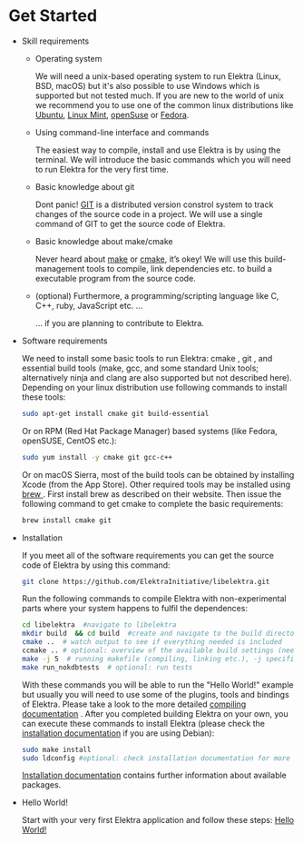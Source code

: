 # Get Started

- Skill requirements
  - Operating system
 
    We will need a unix-based operating system to run Elektra (Linux, BSD, macOS) but it's also possible to use Windows which is supported but not tested much. If you are new to the world of unix we recommend you to use 
    one of the common linux distributions like [Ubuntu](https://ubuntu.com/download/desktop#download), 
    [Linux Mint](https://www.linuxmint.com/download.php), [openSuse](https://software.opensuse.org/distributions/leap) or 
    [Fedora](https://getfedora.org/en/). 
  - Using command-line interface and commands
 
    The easiest way to compile, install and use Elektra is by using the terminal. We will introduce the basic commands which you will need to run Elektra for the very first time. 
  - Basic knowledge about git
 
    Dont panic! [GIT](https://git-scm.com/) is a distributed version constrol system to track changes of the source code in a project. We will use a single command of GIT to get 
    the source code of Elektra. 
  - Basic knowledge about make/cmake
 
    Never heard about [make](https://www.gnu.org/software/make/) or [cmake](https://cmake.org/), it’s okey! We will use this build-management tools to compile, 
    link dependencies etc. to build a executable program from the source code.  
  - (optional) Furthermore, a programming/scripting language like C, C++, ruby, JavaScript etc. ...
 
    ... if you are planning to contribute to Elektra.
 
- Software requirements

  We need to install some basic tools to run Elektra: cmake , git , and essential build tools (make, gcc, and some standard Unix tools; alternatively ninja and clang are 
  also supported but not described here). Depending on your linux distribution use following commands to install these tools:
  ```sh
  sudo apt-get install cmake git build-essential
  ```
  Or on RPM (Red Hat Package Manager) based systems (like Fedora, openSUSE, CentOS etc.):
  ```sh
  sudo yum install -y cmake git gcc-c++ 
  ```
  Or on macOS Sierra, most of the build tools can be obtained by installing Xcode (from the App Store). Other required tools may be installed using [brew ](https://brew.sh/). First install brew as 
  described on their website. Then issue the following command to get cmake to complete the basic requirements:
  ```sh
  brew install cmake git 
  ```
- Installation

  If you meet all of the software requirements you can get the source code of Elektra by using this command:
  ```sh
  git clone https://github.com/ElektraInitiative/libelektra.git 
  ```
  Run the following commands to compile Elektra with non-experimental parts where your system happens to fulfil the dependences:
  ```sh
  cd libelektra  #navigate to libelektra
  mkdir build  && cd build  #create and navigate to the build directory
  cmake ..  # watch output to see if everything needed is included
  ccmake .. # optional: overview of the available build settings (needs cmake-curses-gui)
  make -j 5  # running makefile (compiling, linking etc.), -j specifies the number of jobs to run simultaneously
  make run_nokdbtests  # optional: run tests
  ```
  With these commands you will be able to run the "Hello World!" example but usually you will need to use some of the plugins, tools and bindings of Elektra. Please take a look to the more detailed [compiling documentation](/doc/COMPILE.md) .
  After you completed building Elektra on your own, you can execute these commands to install Elektra (please check the [installation documentation](/doc/INSTALL.md) if you are using Debian):
  ```sh
  sudo make install
  sudo ldconfig #optional: check installation documentation for more information
  ```
  [Installation documentation](/doc/INSTALL.md) contains further information about available packages.
   
- Hello World!

  Start with your very first Elektra application and follow these steps:
  [Hello World!](/doc/tutorials/hello-elektra.md)